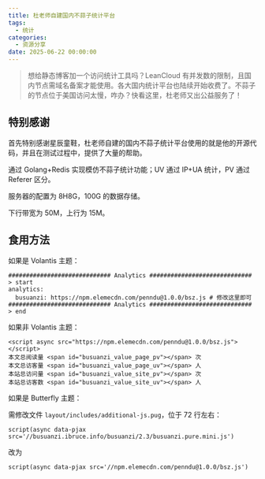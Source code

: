 ```yaml
---
title: 杜老师自建国内不蒜子统计平台
tags:
  - 统计
categories:
  - 资源分享
date: 2025-06-22 00:00:00
---
```


> 想给静态博客加一个访问统计工具吗？LeanCloud 有并发数的限制，且国内节点需域名备案才能使用。各大国内统计平台也陆续开始收费了。不蒜子的节点位于美国访问太慢，咋办？快看这里，杜老师又出公益服务了！

<!-- more -->

## 特别感谢

首先特别感谢星辰童鞋，杜老师自建的国内不蒜子统计平台使用的就是他的开源代码，并且在测试过程中，提供了大量的帮助。

通过 Golang+Redis 实现模仿不蒜子统计功能；UV 通过 IP+UA 统计，PV 通过 Referer 区分。

服务器的配置为 8H8G，100G 的数据存储。

下行带宽为 50M，上行为 15M。

## 食用方法

如果是 Volantis 主题：

```
############################# Analytics ############################# > start
analytics:
  busuanzi: https://npm.elemecdn.com/penndu@1.0.0/bsz.js # 修改这里即可
############################# Analytics ############################# > end
```

如果非 Volantis 主题：

```
<script async src="https://npm.elemecdn.com/penndu@1.0.0/bsz.js"></script>
本文总阅读量 <span id="busuanzi_value_page_pv"></span> 次
本文总访客量 <span id="busuanzi_value_page_uv"></span> 人
本站总访问量 <span id="busuanzi_value_site_pv"></span> 次
本站总访客数 <span id="busuanzi_value_site_uv"></span> 人
```

如果是 Butterfly 主题：

需修改文件 `layout/includes/additional-js.pug`，位于 72 行左右：

`script(async data-pjax src='//busuanzi.ibruce.info/busuanzi/2.3/busuanzi.pure.mini.js')`

改为

`script(async data-pjax src='//npm.elemecdn.com/penndu@1.0.0/bsz.js')`